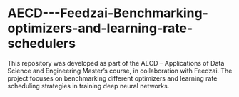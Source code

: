 # AECD---Feedzai-Benchmarking-optimizers-and-learning-rate-schedulers
This repository was developed as part of the AECD – Applications of Data Science and Engineering Master’s course, in collaboration with Feedzai. The project focuses on benchmarking different optimizers and learning rate scheduling strategies in training deep neural networks.
